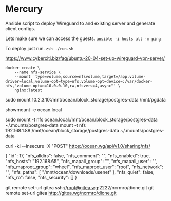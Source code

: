 # Mercury
Ansible script to deploy Wireguard to and existing server and generate client configs.

Lets make sure we can access the guests.
`ansible -i hosts all -m ping`

To deploy just run.
`zsh ./run.sh`

https://www.cyberciti.biz/faq/ubuntu-20-04-set-up-wireguard-vpn-server/

```
docker create \
    --name nfs-service \
    --mount 'type=volume,source=nfsvolume,target=/app,volume-driver=local,volume-opt=type=nfs,volume-opt=device=:/var/docker-nfs,"volume-opt=o=10.0.0.10,rw,nfsvers=4,async"' \
    nginx:latest
```

sudo mount 10.2.3.10:/mnt/ocean/block_storage/postgres-data /mnt/pgdata

showmount -e ocean.local

sudo mount -t nfs ocean.local:/mnt/ocean/block_storage/postgres-data ~/.mounts/postgres-data
mount -t nfs 192.168.1.88:/mnt/ocean/block_storage/postgres-data ~/.mounts/postgres-data


curl -kI --insecure -X "POST" https://ocean.wg/api/v1.0/sharing/nfs/

{
    "id": 17,
    "nfs_alldirs": false,
    "nfs_comment": "",
    "nfs_enabled": true,
    "nfs_hosts": "192.168.65",
    "nfs_mapall_group": "",
    "nfs_mapall_user": "",
    "nfs_maproot_group": "wheel",
    "nfs_maproot_user": "root",
    "nfs_network": "",
    "nfs_paths": [
        "/mnt/ocean/downloads/usenet"
    ],
    "nfs_quiet": false,
    "nfs_ro": false,
    "nfs_security": []
}



git remote set-url gitea ssh://root@gitea.wg:2222/ncrmro/dione.git
git remote set-url gitea http://gitea.wg/ncrmro/dione.git
